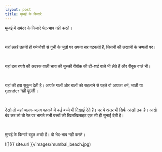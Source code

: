 ```yaml
---
layout: post
title: मुम्बई के किनारे
---
```


मुम्बई में समंदर के किनारे भेद-भाव नही करते।

&nbsp;

यहां लहरें उतनी ही गर्मजोशी से गूची के जूतों पर अपना सर पटकती हैं, जितनी की लखानी के चप्पलों पर।

&nbsp;

यहां दस रुपये की अदरक वाली चाय की चुस्की रीबॉक की टी-शर्ट वाले भी लेते हैं और रीबूक वाले भी।

&nbsp;

यहां की हवा सुकून देती है। आपके गालों और बालों को सहलाने से पहले वो आपका धर्म, जाती या gender नही पूछती।

&nbsp;

देखो तो यहां अलग-अलग पहनावे में कई बच्चे भी दिखाई देते हैं। पर ये अंतर भी सिर्फ आंखों तक है। आंखे बंद कर लो तो रेत पर भागते सभी बच्चों की खिलखिलाहट एक सी ही सुनाई देती है।

&nbsp;

मुम्बई के किनारे बहुत अच्छे हैं। वो भेद-भाव नही करते।

![]({{ site.url }}/images/mumbai_beach.jpg)
